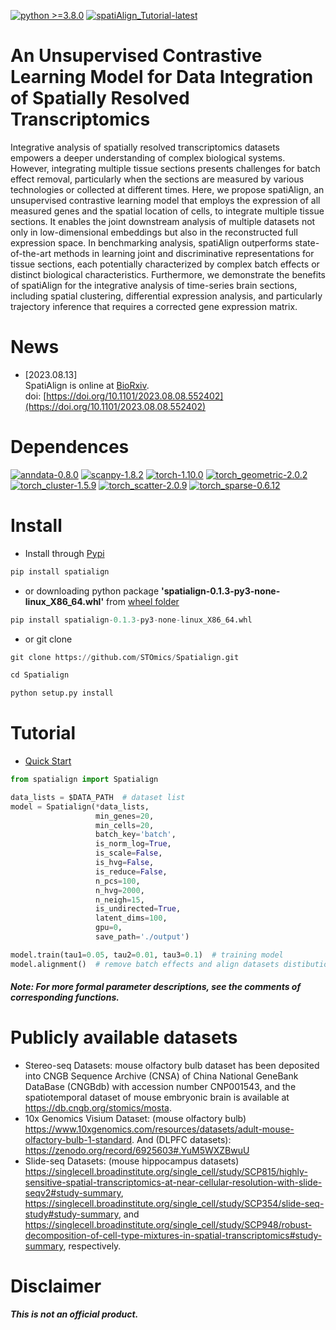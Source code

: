 [![python >=3.8.0](https://img.shields.io/badge/python-3.8.0-brightgreen)](https://www.python.org/)
[![spatiAlign_Tutorial-latest](https://img.shields.io/badge/Documentation-latest-informational)](https://spatialign-tutorials.readthedocs.io/en/latest/Installation.html)
# An Unsupervised Contrastive Learning Model for Data Integration of Spatially Resolved Transcriptomics               
Integrative analysis of spatially resolved transcriptomics datasets empowers a deeper understanding of complex biological systems. However, integrating multiple tissue sections presents challenges for batch effect removal, particularly when the sections are measured by various technologies or collected at different times. Here, we propose spatiAlign, an unsupervised contrastive learning model that employs the expression of all measured genes and the spatial location of cells, to integrate multiple tissue sections. It enables the joint downstream analysis of multiple datasets not only in low-dimensional embeddings but also in the reconstructed full expression space. In benchmarking analysis, spatiAlign outperforms state-of-the-art methods in learning joint and discriminative representations for tissue sections, each potentially characterized by complex batch effects or distinct biological characteristics. Furthermore, we demonstrate the benefits of spatiAlign for the integrative analysis of time-series brain sections, including spatial clustering, differential expression analysis, and particularly trajectory inference that requires a corrected gene expression matrix.        
        
# News  
- [2023.08.13]     
  SpatiAlign is online at [BioRxiv](https://doi.org/10.1101/2023.08.08.552402).        
  doi: [https://doi.org/10.1101/2023.08.08.552402](https://doi.org/10.1101/2023.08.08.552402)       
            
# Dependences       
[![anndata-0.8.0](https://img.shields.io/badge/anndata-0.8.0-red)](https://pypi.org/project/anndata/#history)
[![scanpy-1.8.2](https://img.shields.io/badge/scanpy-1.8.2-lightgrey)](https://pypi.org/project/scanpy/)
[![torch-1.10.0](https://img.shields.io/badge/torch-1.10.0-brightgreen)](https://pytorch.org/get-started/previous-versions/)
[![torch_geometric-2.0.2](https://img.shields.io/badge/torch_geometric-2.0.2-yellow)](https://pytorch-geometric.readthedocs.io/en/latest/install/installation.html)
[![torch_cluster-1.5.9](https://img.shields.io/badge/torch_cluster-1.5.9-green)](https://data.pyg.org/whl/torch-1.10.0%2Bcu113.html)
[![torch_scatter-2.0.9](https://img.shields.io/badge/torch_scatter-2.0.9-informational)](https://data.pyg.org/whl/torch-1.10.0%2Bcu113.html)
[![torch_sparse-0.6.12](https://img.shields.io/badge/torch_sparse-0.6.12-9cf)](https://data.pyg.org/whl/torch-1.10.0%2Bcu113.html)           
	
        
# Install     
- Install through [Pypi](https://pypi.org/project/spatialign/)
```python
pip install spatialign
```

- or downloading python package **'spatialign-0.1.3-py3-none-linux_X86_64.whl'** from [wheel folder](https://github.com/STOmics/Spatialign/tree/main/wheel)

```python
pip install spatialign-0.1.3-py3-none-linux_X86_64.whl
```

- or git clone
```python
git clone https://github.com/STOmics/Spatialign.git

cd Spatialign

python setup.py install
```
	
        
# Tutorial
- [Quick Start](https://spatialign-tutorials.readthedocs.io/en/latest/)
                        
```python
from spatialign import Spatialign

data_lists = $DATA_PATH  # dataset list
model = Spatialign(*data_lists,
                   min_genes=20,
                   min_cells=20,
                   batch_key='batch',
                   is_norm_log=True,
                   is_scale=False,
                   is_hvg=False,
                   is_reduce=False,
                   n_pcs=100,
                   n_hvg=2000,
                   n_neigh=15,
                   is_undirected=True,
                   latent_dims=100,
                   gpu=0,
                   save_path='./output')

model.train(tau1=0.05, tau2=0.01, tau3=0.1)  # training model
model.alignment()  # remove batch effects and align datasets distibution
```
#### ***Note: For more formal parameter descriptions, see the comments of corresponding functions.***           
	
        
# Publicly available datasets            
- Stereo-seq Datasets: mouse olfactory bulb dataset has been deposited into CNGB Sequence Archive (CNSA) of China National GeneBank DataBase (CNGBdb) with accession number CNP001543, and the spatiotemporal dataset of mouse embryonic brain is available at https://db.cngb.org/stomics/mosta.          
- 10x Genomics Visium Dataset: (mouse olfactory bulb) https://www.10xgenomics.com/resources/datasets/adult-mouse-olfactory-bulb-1-standard. And (DLPFC datasets): https://zenodo.org/record/6925603#.YuM5WXZBwuU  
- Slide-seq Datasets: (mouse hippocampus datasets) https://singlecell.broadinstitute.org/single_cell/study/SCP815/highly-sensitive-spatial-transcriptomics-at-near-cellular-resolution-with-slide-seqv2#study-summary, https://singlecell.broadinstitute.org/single_cell/study/SCP354/slide-seq-study#study-summary, and https://singlecell.broadinstitute.org/single_cell/study/SCP948/robust-decomposition-of-cell-type-mixtures-in-spatial-transcriptomics#study-summary, respectively.
	
		
# Disclaimer        
***This is not an official product.***        
         

        

